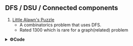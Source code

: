 ## DFS / DSU / Connected components 
1. [Little Alawn's Puzzle](https://codeforces.com/contest/1534/problem/C)
    - A combinatorics problem that uses DFS.
	- Rated 1300 which is rare for a graph(related) problem


<details>	
  <br />
  <summary><b>⚙️Code</b></summary>
  	<ul>
  	    <
	int arr[N][2];
	vector<int> adj[N];
	bool visited[N]={0};
	void dfs(int br){
		visited[br] = true;
		for(auto&x:adj[br])
		{
			if(!visited[x])
			dfs(x);
		}
	}
	void sol()
	{
	int n;
	cin >> n;
	for(int i=1;i <=  n; i++)
	{
		cin >> arr[i][0];
		visited[i] = false;
		adj[i] = vector<int>();
	}
	for(int i=1;i <=  n; i++)
	{
		cin >> arr[i][1];
	}

	for(int i=1;i<=n;i++){
		adj[arr[i][0]].push_back(arr[i][1]);
		adj[arr[i][1]].push_back(arr[i][0]);
	}
	ll ans = 1;
	for(int i=1;i<=n;i++)
	{
		if(!visited[i]){
			ans= ans * 2 % mod;
			dfs(i);
		}
	}
	cout << ans << '\n';
	}
	int main()
		{
			int tc;
			cin>>tc;
			while(tc--)
				sol();
			return 0;
		}
```
	</ul>	
</details>

